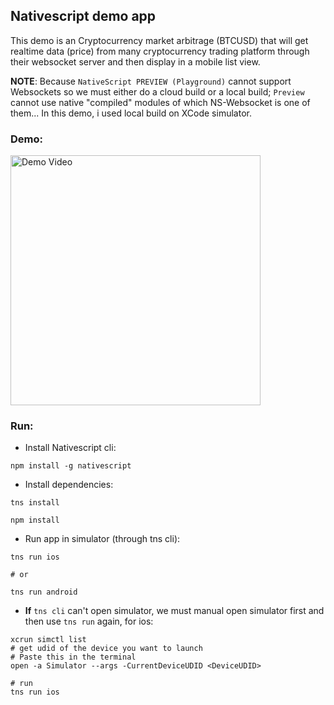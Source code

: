 ## Nativescript demo app
This demo is an Cryptocurrency market arbitrage (BTCUSD) that will get realtime data (price) from many cryptocurrency trading platform through their websocket server and then display in a mobile list view.

**NOTE**: Because `NativeScript PREVIEW (Playground)` cannot support Websockets so we must either do a cloud build or a local build; `Preview` cannot use native "compiled" modules of which NS-Websocket is one of them... In this demo, i used local build on XCode simulator.

### Demo:
<img src="https://github.com/bahung1221/ns-demo/raw/master/src/app/shared/images/demo.gif" width="400" alt="Demo Video">

### Run:
- Install Nativescript cli:
```
npm install -g nativescript
```

- Install dependencies:
```
tns install

npm install
```

- Run app in simulator (through tns cli):
```
tns run ios

# or

tns run android
```

- **If** `tns cli` can't open simulator, we must manual open simulator first and then use `tns run` again, for ios:
```
xcrun simctl list
# get udid of the device you want to launch
# Paste this in the terminal
open -a Simulator --args -CurrentDeviceUDID <DeviceUDID>

# run
tns run ios
```

